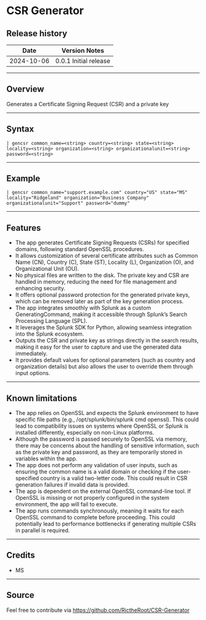 # CSR Generator

## Release history

| Date       | Version Notes |  
|------------|---------------|  
| 2024-10-06 | 0.0.1 Initial release |

---

## Overview
Generates a Certificate Signing Request (CSR) and a private key

---

## Syntax

```| gencsr common_name=<string> country=<string> state=<string> locality=<string> organization=<string> organizationalunit=<string> password=<string>```

---

## Example

```| gencsr common_name="support.example.com" country="US" state="MS" locality="Ridgeland" organization="Business Company" organizationalunit="Support" password="dummy"```

---

## Features

* The app generates Certificate Signing Requests (CSRs) for specified domains, following standard OpenSSL procedures.
* It allows customization of several certificate attributes such as Common Name (CN), Country (C), State (ST), Locality (L), Organization (O), and Organizational Unit (OU).
* No physical files are written to the disk. The private key and CSR are handled in memory, reducing the need for file management and enhancing security.
* It offers optional password protection for the generated private keys, which can be removed later as part of the key generation process.
* The app integrates smoothly with Splunk as a custom GeneratingCommand, making it accessible through Splunk’s Search Processing Language (SPL).
* It leverages the Splunk SDK for Python, allowing seamless integration into the Splunk ecosystem.
* Outputs the CSR and private key as strings directly in the search results, making it easy for the user to capture and use the generated data immediately.
* It provides default values for optional parameters (such as country and organization details) but also allows the user to override them through input options.


---

## Known limitations

* The app relies on OpenSSL and expects the Splunk environment to have specific file paths (e.g., /opt/splunk/bin/splunk cmd openssl). This could lead to compatibility issues on systems where OpenSSL or Splunk is installed differently, especially on non-Linux platforms.
* Although the password is passed securely to OpenSSL via memory, there may be concerns about the handling of sensitive information, such as the private key and password, as they are temporarily stored in variables within the app.
* The app does not perform any validation of user inputs, such as ensuring the common name is a valid domain or checking if the user-specified country is a valid two-letter code. This could result in CSR generation failures if invalid data is provided.
* The app is dependent on the external OpenSSL command-line tool. If OpenSSL is missing or not properly configured in the system environment, the app will fail to execute.
* The app runs commands synchronously, meaning it waits for each OpenSSL command to complete before proceeding. This could potentially lead to performance bottlenecks if generating multiple CSRs in parallel is required.

---

## Credits

* MS

---

## Source

Feel free to contribute via https://github.com/RictheRoot/CSR-Generator
